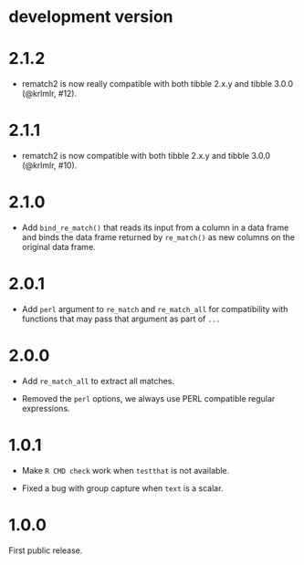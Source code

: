 
# development version

# 2.1.2

* rematch2 is now really compatible with both tibble 2.x.y and tibble
  3.0.0 (@krlmlr, #12).

# 2.1.1

* rematch2 is now compatible with both tibble 2.x.y and tibble 3.0.0
  (@krlmlr, #10).

# 2.1.0

* Add `bind_re_match()` that reads its input from a column in a data frame
  and binds the data frame returned by `re_match()` as new columns on the
  original data frame.

# 2.0.1

* Add `perl` argument to `re_match` and `re_match_all` for compatibility
  with functions that may pass that argument as part of `...`

# 2.0.0

* Add `re_match_all` to extract all matches.

* Removed the `perl` options, we always use PERL compatible regular
  expressions.

# 1.0.1

* Make `R CMD check` work when `testthat` is not available.

* Fixed a bug with group capture when `text` is a scalar.

# 1.0.0

First public release.
